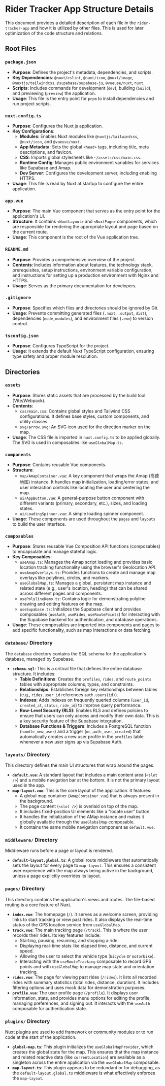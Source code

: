 # Rider Tracker App Structure Details

This document provides a detailed description of each file in the `rider-tracker-app` and how it is utilized by other files. This is used for later optimization of the code structure and relations.

## Root Files

### `package.json`

*   **Purpose**: Defines the project's metadata, dependencies, and scripts.
*   **Key Dependencies**: `@nuxt/eslint`, `@nuxt/icon`, `@nuxt/image`, `@nuxtjs/tailwindcss`, `@supabase/supabase-js`, `@vueuse/nuxt`, `nuxt`.
*   **Scripts**: Includes commands for development (`dev`), building (`build`), and previewing (`preview`) the application.
*   **Usage**: This file is the entry point for `pnpm` to install dependencies and run project scripts.

### `nuxt.config.ts`

*   **Purpose**: Configures the Nuxt.js application.
*   **Key Configurations**:
    *   **Modules**: Enables Nuxt modules like `@nuxtjs/tailwindcss`, `@nuxt/icon`, and `@vueuse/nuxt`.
    *   **App Metadata**: Sets the global `<head>` tags, including title, meta descriptions, and favicon.
    *   **CSS**: Imports global stylesheets like `~/assets/css/main.css`.
    *   **Runtime Config**: Manages public environment variables for services like Supabase and Amap.
    *   **Dev Server**: Configures the development server, including enabling HTTPS.
*   **Usage**: This file is read by Nuxt at startup to configure the entire application.

### `app.vue`

*   **Purpose**: The main Vue component that serves as the entry point for the application's UI.
*   **Structure**: It contains `<NuxtLayout>` and `<NuxtPage>` components, which are responsible for rendering the appropriate layout and page based on the current route.
*   **Usage**: This component is the root of the Vue application tree.

### `README.md`

*   **Purpose**: Provides a comprehensive overview of the project.
*   **Contents**: Includes information about features, the technology stack, prerequisites, setup instructions, environment variable configuration, and instructions for setting up a production environment with Nginx and HTTPS.
*   **Usage**: Serves as the primary documentation for developers.

### `.gitignore`

*   **Purpose**: Specifies which files and directories should be ignored by Git.
*   **Usage**: Prevents committing generated files (`.nuxt`, `.output`, `dist`), dependencies (`node_modules`), and environment files (`.env`) to version control.

### `tsconfig.json`

*   **Purpose**: Configures TypeScript for the project.
*   **Usage**: It extends the default Nuxt TypeScript configuration, ensuring type safety and proper module resolution.

## Directories

### `assets`

*   **Purpose**: Stores static assets that are processed by the build tool (Vite/Webpack).
*   **Contents**:
    *   `css/main.css`: Contains global styles and Tailwind CSS configurations. It defines base styles, custom components, and utility classes.
    *   `svg/arrow.svg`: An SVG icon used for the direction marker on the map.
*   **Usage**: The CSS file is imported in `nuxt.config.ts` to be applied globally. The SVG is used in composables like `useGlobalMap.ts`.

### `components`

*   **Purpose**: Contains reusable Vue components.
*   **Structure**:
    *   `map/AmapContainer.vue`: A key component that wraps the Amap (高德地图) instance. It handles map initialization, loading/error states, and user interaction controls like locating the user and centering the map.
    *   `ui/AppButton.vue`: A general-purpose button component with different variants (primary, secondary, etc.), sizes, and loading states.
    *   `ui/LoadingSpinner.vue`: A simple loading spinner component.
*   **Usage**: These components are used throughout the `pages` and `layouts` to build the user interface.

### `composables`

*   **Purpose**: Stores reusable Vue Composition API functions (composables) to encapsulate and manage stateful logic.
*   **Key Composables**:
    *   `useAmap.ts`: Manages the Amap script loading and provides basic location tracking functionality using the browser's Geolocation API.
    *   `useAmapOverlays.ts`: Provides functions to create and manage map overlays like polylines, circles, and markers.
    *   `useGlobalMap.ts`: Manages a global, persistent map instance and related state (e.g., user's location, heading) that can be shared across different pages and components.
    *   `usePolylineDemo.ts`: Contains logic for demonstrating polyline drawing and editing features on the map.
    *   `useSupabase.ts`: Initializes the Supabase client and provides composables (`useAuth`, `useRides`, `useRoutePoints`) for interacting with the Supabase backend for authentication, and database operations.
*   **Usage**: These composables are imported into components and pages to add specific functionality, such as map interactions or data fetching.

### `database/` Directory

The `database` directory contains the SQL schema for the application's database, managed by Supabase.

-   **`schema.sql`**: This is a critical file that defines the entire database structure. It includes:
    -   **Table Definitions**: Creates the `profiles`, `rides`, and `route_points` tables with appropriate columns, types, and constraints.
    -   **Relationships**: Establishes foreign key relationships between tables (e.g., `rides.user_id` references `auth.users(id)`).
    -   **Indexes**: Adds indexes on frequently queried columns (`user_id`, `created_at`, `status`, `ride_id`) to improve query performance.
    -   **Row-Level Security (RLS)**: Enables RLS and defines policies to ensure that users can only access and modify their own data. This is a key security feature of the Supabase integration.
    -   **Database Functions & Triggers**: Includes a PostgreSQL function (`handle_new_user`) and a trigger (`on_auth_user_created`) that automatically creates a new user profile in the `profiles` table whenever a new user signs up via Supabase Auth.

### `layouts/` Directory

This directory defines the main UI structures that wrap around the pages.

-   **`default.vue`**: A standard layout that includes a main content area (`<slot />`) and a mobile navigation bar at the bottom. It is not the primary layout used in the app.
-   **`map-layout.vue`**: This is the core layout of the application. It features:
    -   A global map container (`AmapContainer.vue`) that is always present in the background.
    -   The page content (`<slot />`) is overlaid on top of the map.
    -   It includes fixed-position UI elements like a "locate user" button.
    -   It handles the initialization of the AMap instance and makes it globally available through the `useGlobalMap` composable.
    -   It contains the same mobile navigation component as `default.vue`.

### `middleware/` Directory

Middleware runs before a page or layout is rendered.

-   **`default-layout.global.ts`**: A global route middleware that automatically sets the layout for every page to `map-layout`. This ensures a consistent user experience with the map always being active in the background, unless a page explicitly overrides its layout.

### `pages/` Directory

This directory contains the application's views and routes. The file-based routing is a core feature of Nuxt.

-   **`index.vue`**: The homepage (`/`). It serves as a welcome screen, providing links to start tracking or view past rides. It also displays the real-time status of the GPS location service from `useGlobalMap`.
-   **`track.vue`**: The main tracking page (`/track`). This is where the user records their rides. Its key features include:
    -   Starting, pausing, resuming, and stopping a ride.
    -   Displaying real-time stats like elapsed time, distance, and current speed.
    -   Allowing the user to select the vehicle type (`bicycle` or `motorbike`).
    -   Interacting with the `useRouteTracking` composable to record GPS points and with `useGlobalMap` to manage map state and orientation tracking.
-   **`rides.vue`**: The page for viewing past rides (`/rides`). It lists all recorded rides with summary statistics (total rides, distance, duration). It includes filtering options and uses mock data for demonstration purposes.
-   **`profile.vue`**: The user profile page (`/profile`). It displays user information, stats, and provides menu options for editing the profile, managing preferences, and signing out. It interacts with the `useAuth` composable for authentication state.

### `plugins/` Directory

Nuxt plugins are used to add framework or community modules or to run code at the start of the application.

-   **`global-map.ts`**: This plugin initializes the `useGlobalMapProvider`, which creates the global state for the map. This ensures that the map instance and related reactive data (like `currentLocation`) are available as a singleton across the entire application via the `useGlobalMap` composable.
-   **`map-layout.ts`**: This plugin appears to be redundant or for debugging, as the `default-layout.global.ts` middleware is what effectively enforces the `map-layout`.